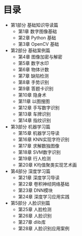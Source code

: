 
# 目录
- 第1部分 基础知识导读篇
  - 第1章 数字图像基础
  - 第2章 Python 基础
  - 第3章 OpenCV 基础
- 第2部分 基础案例篇
  - 第4章 图像加密与解密
  - 第5章 数字水印
  - 第6章 物体计数
  - 第7章 缺陷检测
  - 第8章 手势识别
  - 第9章 答题卡识别
  - 第10章 隐身术
  - 第11章 以图搜图
  - 第12章 手写数字识别
  - 第13章 车牌识别
  - 第14章 指纹识别
- 第3部分 机器学习篇
  - 第15章 机器学习导读
  - 第16章 KNN实现字符识别
  - 第17章 求解数独图像
  - 第18章 SVM数字识别
  - 第19章 行人检测
  - 第20章 K均值聚类实现艺术画
- 第4部分 深度学习篇
  - 第21章 深度学习导读
  - 第22章 卷积神经网络基础
  - 第23章 DNN模块
  - 第24章 深度学习应用实践
- 第5部分 人脸识别篇
  - 第25章 人脸检测
  - 第26章 人脸识别
  - 第27章 dlib库
  - 第28章 人脸识别应用案例



